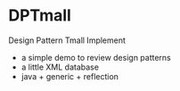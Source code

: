 # DPTmall
Design Pattern Tmall Implement

- a simple demo to review design patterns 
- a little XML database
- java + generic + reflection
